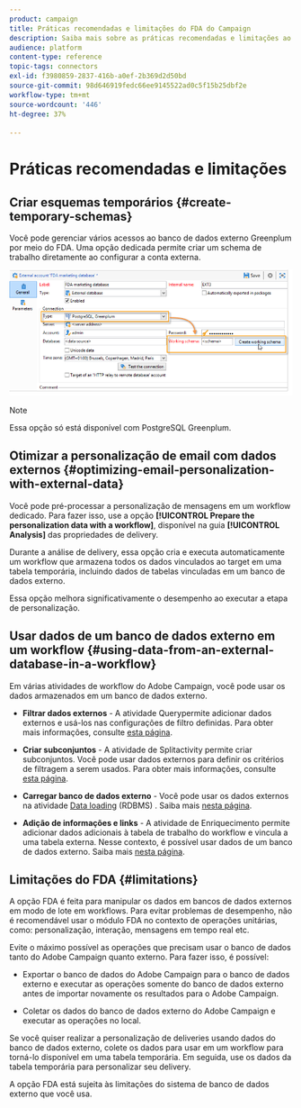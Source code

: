 ```yaml
---
product: campaign
title: Práticas recomendadas e limitações do FDA do Campaign
description: Saiba mais sobre as práticas recomendadas e limitações ao trabalhar com um banco de dados externo (FDA)
audience: platform
content-type: reference
topic-tags: connectors
exl-id: f3980859-2837-416b-a0ef-2b369d2d50bd
source-git-commit: 98d646919fedc66ee9145522ad0c5f15b25dbf2e
workflow-type: tm+mt
source-wordcount: '446'
ht-degree: 37%

---
```


# Práticas recomendadas e limitações

## Criar esquemas temporários {#create-temporary-schemas}

Você pode gerenciar vários acessos ao banco de dados externo Greenplum por meio do FDA. Uma opção dedicada permite criar um schema de trabalho diretamente ao configurar a conta externa.

![](assets/fda_work_table.png)

>[!NOTE]
>
>Essa opção só está disponível com PostgreSQL Greenplum.

## Otimizar a personalização de email com dados externos {#optimizing-email-personalization-with-external-data}

Você pode pré-processar a personalização de mensagens em um workflow dedicado. Para fazer isso, use a opção **[!UICONTROL Prepare the personalization data with a workflow]**, disponível na guia **[!UICONTROL Analysis]** das propriedades de delivery.

Durante a análise de delivery, essa opção cria e executa automaticamente um workflow que armazena todos os dados vinculados ao target em uma tabela temporária, incluindo dados de tabelas vinculadas em um banco de dados externo.

Essa opção melhora significativamente o desempenho ao executar a etapa de personalização.

## Usar dados de um banco de dados externo em um workflow {#using-data-from-an-external-database-in-a-workflow}

Em várias atividades de workflow do Adobe Campaign, você pode usar os dados armazenados em um banco de dados externo.

* **Filtrar dados externos**  - A atividade  [](../../workflow/using/targeting-data.md#selecting-data) Querypermite adicionar dados externos e usá-los nas configurações de filtro definidas. Para obter mais informações, consulte [esta página](../../workflow/using/targeting-data.md#selecting-data).

* **Criar subconjuntos**  - A  [](../../workflow/using/split.md) atividade de Splitactivity permite criar subconjuntos. Você pode usar dados externos para definir os critérios de filtragem a serem usados. Para obter mais informações, consulte [esta página](../../workflow/using/split.md).

* **Carregar banco de dados externo**  - Você pode usar os dados externos na atividade  [Data loading](../../workflow/using/data-loading--rdbms-.md)  (RDBMS) . Saiba mais [nesta página](../../workflow/using/data-loading--rdbms-.md).

* **Adição de informações e links**  - A atividade  [](../../workflow/using/enrichment.md) de Enriquecimento permite adicionar dados adicionais à tabela de trabalho do workflow e vincula a uma tabela externa. Nesse contexto, é possível usar dados de um banco de dados externo. Saiba mais [nesta página](../../workflow/using/enrichment.md).

## Limitações do FDA {#limitations}

A opção FDA é feita para manipular os dados em bancos de dados externos em modo de lote em workflows. Para evitar problemas de desempenho, não é recomendável usar o módulo FDA no contexto de operações unitárias, como: personalização, interação, mensagens em tempo real etc.

Evite o máximo possível as operações que precisam usar o banco de dados tanto do Adobe Campaign quanto externo. Para fazer isso, é possível:

* Exportar o banco de dados do Adobe Campaign para o banco de dados externo e executar as operações somente do banco de dados externo antes de importar novamente os resultados para o Adobe Campaign.

* Coletar os dados do banco de dados externo do Adobe Campaign e executar as operações no local.

Se você quiser realizar a personalização de deliveries usando dados do banco de dados externo, colete os dados para usar em um workflow para torná-lo disponível em uma tabela temporária. Em seguida, use os dados da tabela temporária para personalizar seu delivery.

A opção FDA está sujeita às limitações do sistema de banco de dados externo que você usa.
